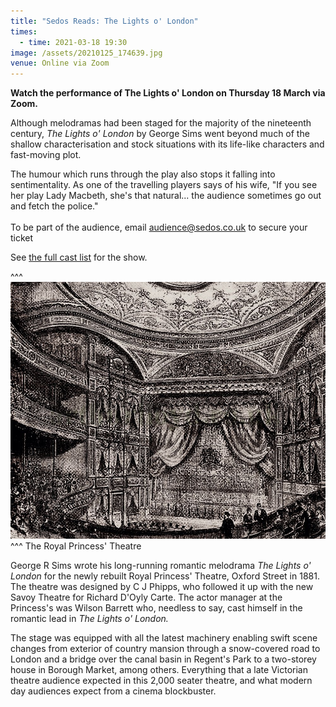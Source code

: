 ```yaml
---
title: "Sedos Reads: The Lights o' London"
times:
  - time: 2021-03-18 19:30
image: /assets/20210125_174639.jpg
venue: Online via Zoom
---
```

**Watch the performance of The Lights o' London on Thursday 18 March via Zoom.**

Although melodramas had been staged for the majority of the nineteenth century, *The Lights o' London* by George Sims went beyond much of the shallow characterisation and stock situations with its life-like characters and fast-moving plot.

The humour which runs through the play also stops it falling into sentimentality. As one of the travelling players says of his wife, "If you see her play Lady Macbeth, she's that natural... the audience sometimes go out and fetch the police." \
\
To be part of the audience, email [audience@sedos.co.uk](mailto:audience@sedos.co.uk) to secure your ticket

See [the full cast list](https://sedos.co.uk/news/2021-03-04-the-lights-o-london-cast-revealed) for the show.

^^^
![](/assets/20210125_153857.jpg)
^^^ The Royal Princess' Theatre

George R Sims wrote his long-running romantic melodrama *The Lights o' London* for the newly rebuilt Royal Princess' Theatre, Oxford Street in 1881. The theatre was designed by C J Phipps, who followed it up with the new Savoy Theatre for Richard D'Oyly Carte. The actor manager at the Princess's was Wilson Barrett who, needless to say, cast himself in the romantic lead in *The Lights o' London.*

The stage was equipped with all the latest machinery enabling swift scene changes from exterior of country mansion through a snow-covered road to London and a bridge over the canal basin in Regent's Park to a two-storey house in Borough Market, among others. Everything that a late Victorian theatre audience expected in this 2,000 seater theatre, and what modern day audiences expect from a cinema blockbuster.
